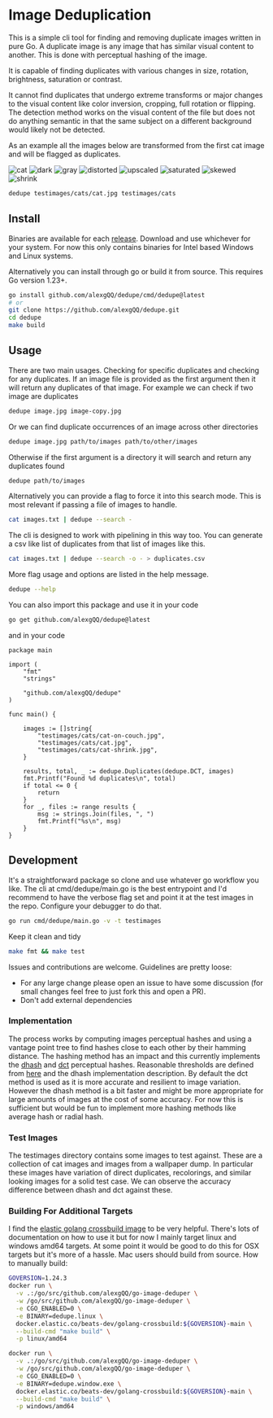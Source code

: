 # Image Deduplication

This is a simple cli tool for finding and removing duplicate images written in pure Go. A duplicate image is any image that has similar visual content to another. This is done with perceptual hashing of the image.

It is capable of finding duplicates with various changes in size, rotation, brightness, saturation or contrast.

It cannot find duplicates that undergo extreme transforms or major changes to the visual content like color inversion, cropping, full rotation or flipping. The detection method works on the visual content of the file but does not do anything semantic in that the same subject on a different background would likely not be detected.

As an example all the images below are transformed from the first cat image and will be flagged as duplicates.

![cat](testimages/cats/cat.jpg) ![dark](testimages/cats/cat-dark.jpg) ![gray](testimages/cats/cat-greyscale.jpg) ![distorted](testimages/cats/cat-distorted.jpg) ![upscaled](testimages/cats/cat-upscaled.jpg) ![saturated](testimages/cats/cat-saturated.jpg) ![skewed](testimages/cats/cat-skewed.jpg) ![shrink](testimages/cats/cat-shrink.jpg) 

```bash
dedupe testimages/cats/cat.jpg testimages/cats
```

## Install

Binaries are available for each [release](https://github.com/alexgQQ/dedupe/releases). Download and use whichever for your system. For now this only contains binaries for Intel based Windows and Linux systems.

Alternatively you can install through go or build it from source. This requires Go version 1.23+.
```bash
go install github.com/alexgQQ/dedupe/cmd/dedupe@latest
# or
git clone https://github.com/alexgQQ/dedupe.git
cd dedupe
make build
```

## Usage

There are two main usages. Checking for specific duplicates and checking for any duplicates.
If an image file is provided as the first argument then it will return any duplicates of that image.
For example we can check if two image are duplicates
```bash
dedupe image.jpg image-copy.jpg
```
Or we can find duplicate occurrences of an image across other directories
```bash
dedupe image.jpg path/to/images path/to/other/images
```

Otherwise if the first argument is a directory it will search and return any duplicates found
```bash
dedupe path/to/images
```
Alternatively you can provide a flag to force it into this search mode. This is most relevant if passing a file of images to handle.
```bash
cat images.txt | dedupe --search -
```
The cli is designed to work with pipelining in this way too. You can generate a csv like list of duplicates from that list of images like this.
```bash
cat images.txt | dedupe --search -o - > duplicates.csv
```
More flag usage and options are listed in the help message.
```bash
dedupe --help
```

You can also import this package and use it in your code
```bash
go get github.com/alexgQQ/dedupe@latest
```
and in your code
```golang
package main

import (
	"fmt"
	"strings"

	"github.com/alexgQQ/dedupe"
)

func main() {

	images := []string{
		"testimages/cats/cat-on-couch.jpg",
		"testimages/cats/cat.jpg",
		"testimages/cats/cat-shrink.jpg",
	}

	results, total, _ := dedupe.Duplicates(dedupe.DCT, images)
	fmt.Printf("Found %d duplicates\n", total)
	if total <= 0 {
		return
	}
	for _, files := range results {
		msg := strings.Join(files, ", ")
		fmt.Printf("%s\n", msg)
	}
}
```

## Development

It's a straightforward package so clone and use whatever go workflow you like. The cli at cmd/dedupe/main.go is the best entrypoint and I'd recommend to have the verbose flag set and point it at the test images in the repo. Configure your debugger to do that.
```bash
go run cmd/dedupe/main.go -v -t testimages
```

Keep it clean and tidy
```bash
make fmt && make test
```

Issues and contributions are welcome. Guidelines are pretty loose:
* For any large change please open an issue to have some discussion (for small changes feel free to just fork this and open a PR).
* Don't add external dependencies

### Implementation

The process works by computing images perceptual hashes and using a vantage point tree to find hashes close to each other by their hamming distance. The hashing method has an impact and this currently implements the [dhash](https://www.hackerfactor.com/blog/index.php?/archives/529-Kind-of-Like-That.html) and [dct](https://github.com/alangshur/perceptual-dct-hash?tab=readme-ov-file#perceptual-hash-algorithm) perceptual hashes. Reasonable thresholds are defined from [here](https://phash.org/docs/design.html) and the dhash implementation description. By default the dct method is used as it is more accurate and resilient to image variation. However the dhash method is a bit faster and might be more appropriate for large amounts of images at the cost of some accuracy. For now this is sufficient but would be fun to implement more hashing methods like average hash or radial hash.

### Test Images

The testimages directory contains some images to test against. These are a collection of cat images and images from a wallpaper dump. In particular these images have variation of direct duplicates, recolorings, and similar looking images for a solid test case. We can observe the accuracy difference between dhash and dct against these.

### Building For Additional Targets

I find the [elastic golang crossbuild image](https://github.com/elastic/golang-crossbuild) to be very helpful. There's lots of documentation on how to use it but for now I mainly target linux and windows amd64 targets. At some point it would be good to do this for OSX targets but it's more of a hassle. Mac users should build from source. How to manually build:
```bash
GOVERSION=1.24.3
docker run \
  -v .:/go/src/github.com/alexgQQ/go-image-deduper \
  -w /go/src/github.com/alexgQQ/go-image-deduper \
  -e CGO_ENABLED=0 \
  -e BINARY=dedupe.linux \
  docker.elastic.co/beats-dev/golang-crossbuild:${GOVERSION}-main \
  --build-cmd "make build" \
  -p linux/amd64

docker run \
  -v .:/go/src/github.com/alexgQQ/go-image-deduper \
  -w /go/src/github.com/alexgQQ/go-image-deduper \
  -e CGO_ENABLED=0 \
  -e BINARY=dedupe.window.exe \
  docker.elastic.co/beats-dev/golang-crossbuild:${GOVERSION}-main \
  --build-cmd "make build" \
  -p windows/amd64
```
